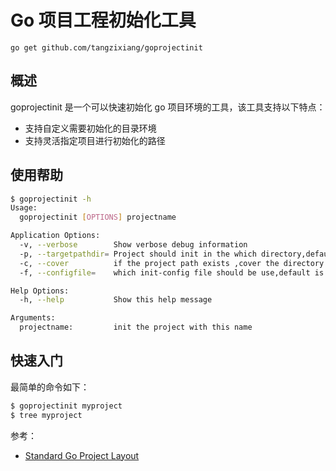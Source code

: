 # Go 项目工程初始化工具



`go get github.com/tangzixiang/goprojectinit`



## 概述

goprojectinit 是一个可以快速初始化 go 项目环境的工具，该工具支持以下特点：

- 支持自定义需要初始化的目录环境
- 支持灵活指定项目进行初始化的路径



## 使用帮助

```bash
$ goprojectinit -h
Usage:
  goprojectinit [OPTIONS] projectname

Application Options:
  -v, --verbose        Show verbose debug information
  -p, --targetpathdir= Project should init in the which directory,default is current path,if target directory not exists will be created
  -c, --cover          if the project path exists ,cover the directory and init the project
  -f, --configfile=    which init-config file should be use,default is project-path/configs/config.yaml will be download

Help Options:
  -h, --help           Show this help message

Arguments:
  projectname:         init the project with this name
```



## 快速入门

最简单的命令如下：

```bash
$ goprojectinit myproject
$ tree myproject
```





参考：

- [Standard Go Project Layout](https://github.com/golang-standards/project-layout)